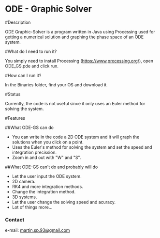 ODE - Graphic Solver
==================

#Description

ODE Graphic-Solver is a program written in Java using Processing used for getting a numerical solution and graphing the phase space of an ODE system.

#What do I need to run it?

You simply need to install Processing (https://www.processing.org/), open ODE_GS.pde and click run.

#How can I run it?

In the Binaries folder, find your OS and download it.

#Status

Currently, the code is not useful since it only uses an Euler method for solving the system.

#Features

##What ODE-GS can do

- You can write in the code a 2D ODE system and it will graph the solutions when you click on a point.
- Uses the Euler's method for solving the system and set the speed and integration precission.
- Zoom in and out with "W" and "S".

##What ODE-GS can't do and probably will do

- Let the user input the ODE system.
- 2D camera.
- RK4 and more integration methods.
- Change the integration method.
- 3D systems.
- Let the user change the solving speed and acuracy.
- Lot of things more...

### Contact

e-mail: martin.sp.93@gmail.com
